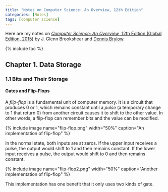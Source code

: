 ```yaml
---
title: "Notes on Computer Science: An Overview, 12th Edition"
categories: [Notes]
tags: [computer science]
---
```


Here are my notes on [*Computer Science: An Overview*, 12th Edition (Global Edition, 2015)](https://www.amazon.com/dp/B00XN4D0BQ) by J. Glenn Brookshear and [Dennis Brylow](http://www.mscs.mu.edu/~brylow/).

{% include toc %}

## Chapter 1. Data Storage

### 1.1 Bits and Their Storage

#### Gates and Flip­-Flops

A *flip-flop* is a fundamental unit of computer memory. It is a circuit that produces 0 or 1, which remains constant until a *pulse* (a temporary change to 1 that return 0) from another circuit causes it to shift to the other value. In other words, a flip-flop can remember bits and the value can be modified.

{% include image name="flip-flop.png" width="50%" caption="An implementation of flip-flop" %}

In the normal state, both inputs are at zeros. If the upper input receives a pulse, the output would shift to 1 and then remains constant. If the lower input receives a pulse, the output would shift to 0 and then remains constant.

{% include image name="flip-flop2.png" width="50%" caption="Another implementation of flip-flop" %}

This implementation has one benefit that it only uses two kinds of gate.
